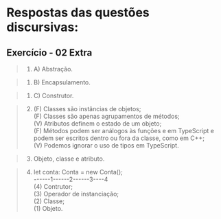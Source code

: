 # Respostas das questões discursivas:

## Exercício - 02 Extra

> 1. A) Abstração.<br>

> 1. B) Encapsulamento.<br>

> 1. C) Construtor.

> 2. (F) Classes são instâncias de objetos;<br>
>    (F) Classes são apenas agrupamentos de métodos;<br>
>    (V) Atributos definem o estado de um objeto;<br>
>    (F) Métodos podem ser análogos às funções e em TypeScript e podem ser escritos dentro ou fora da classe, como em C++;<br>
>    (V) Podemos ignorar o uso de tipos em TypeScript.

> 3. Objeto, classe e atributo.

> 4. let conta: Conta = new Conta();<br>
>    ------1------2------3----4<br>
>    (4) Contrutor;<br>
>    (3) Operador de instanciação;<br>
>    (2) Classe;<br>
>    (1) Objeto.
